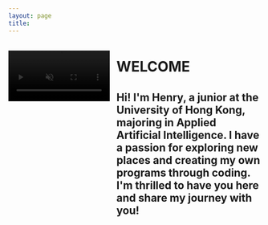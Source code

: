 ```yaml
---
layout: page
title: 
---
```


<br>

<style>
video {
    max-width: 40%;
    height: auto;
    filter: brightness(60%); /* Make the video darker */
}

.image-left, .image-right {
    margin: 1em 0;
}

@media (min-width: 20em) {
    .image-left, .image-right {
        display: flex;
        align-items: flex-start;
    }

    .image-left video {
        margin-right: 1em;
        float: left; /* fallback */
    }

    .image-right video {
        order: 1;
        margin-left: 1em;
        float: right; /* fallback */
    }
    
    /* clearfix for fallback */
    .image-left::after,
    .image-right::after {
        content: "";
        display: block;
        clear: both;
    }
}

@media (min-width: 30em) {
    .image-left video, .image-right video {
        flex-shrink: 0;
    }
}

.welcome-text {
    flex: 2;
    display: flex;
    flex-direction: column;
    justify-content: space-between; /* Distribute space evenly between children */
    height: 100%; /* Ensure it takes up the full height of the container */
}

.welcome-text h1 {
    margin: 0;
    padding: 15px 0; /* Add padding at the top */
    align-self: flex-start; /* Align to the top */
}

.welcome-text h2 {
    margin: 0;
    padding: 0 0 5px 0; /* Add padding at the bottom */
    align-self: flex-end; /* Align to the bottom */
}
</style>

<div class="image-left container" style="margin: auto;">
   <video id="videoElement" muted loop playsinline>
      <source src="/assets/vid/travel.mp4" type="video/mp4">
      Your browser does not support the video tag.
   </video>
   <div class="welcome-text">
      <h1 id="welcomeTitle">WELCOME</h1>
      <br>
      <h2 id="welcomeSubtitle">Hi! I'm Henry, a junior at the University of Hong Kong, majoring in Applied Artificial Intelligence. I have a passion for exploring new places and creating my own programs through coding. I'm thrilled to have you here and share my journey with you!</h2>
   </div>
</div>

<script>
    function getTextWidth(text, font) {
        const canvas = getTextWidth.canvas || (getTextWidth.canvas = document.createElement("canvas"));
        const context = canvas.getContext("2d");
        context.font = font;
        const metrics = context.measureText(text);
        return metrics.width;
    }

    function getCssStyle(element, prop) {
        return window.getComputedStyle(element, null).getPropertyValue(prop);
    }

    function getCanvasFont(el = document.body) {
        const fontWeight = getCssStyle(el, 'font-weight') || 'normal';
        const fontSize = getCssStyle(el, 'font-size') || '16px';
        const fontFamily = getCssStyle(el, 'font-family') || 'Times New Roman';
        return `${fontWeight} ${fontSize} ${fontFamily}`;
    }

    function adjustFontSizeAndLineHeight() {
        const videoElement = document.getElementById('videoElement');
        const titleElement = document.getElementById('welcomeTitle');
        const subtitleElement = document.getElementById('welcomeSubtitle');

        const videoHeight = videoElement.clientHeight;
        const availableWidth = document.querySelector('.welcome-text').clientWidth;

        // Adjust the font size of the title to fit the width
        let fontSize = 1; // Start with a smaller font size
        titleElement.style.fontSize = `${fontSize}em`;
        let textWidth = getTextWidth(titleElement.textContent, getCanvasFont(titleElement));
        while (textWidth < availableWidth && fontSize < 5) { // Constrain max font size to 5em
            fontSize += 0.1;
            titleElement.style.fontSize = `${fontSize}em`;
            textWidth = getTextWidth(titleElement.textContent, getCanvasFont(titleElement));
        }

        // Adjust the font size of the subtitle to match the height of the video
        let subtitleFontSize = 0.6;
        let lineHeight = 0.8;
        subtitleElement.style.fontSize = `${subtitleFontSize}em`;
        subtitleElement.style.lineHeight = lineHeight;
        let subtitleHeight = subtitleElement.clientHeight;
        while (subtitleHeight < videoHeight - 20 && subtitleFontSize < 3) { // Constrain max font size to 3em
            subtitleFontSize += 0.1;
            lineHeight += 0.1;
            subtitleElement.style.fontSize = `${subtitleFontSize}em`;
            subtitleElement.style.lineHeight = lineHeight;
            subtitleHeight = subtitleElement.clientHeight;
        }

        // Reduce font size and line height if subtitle exceeds video height
        while (subtitleHeight > videoHeight - 20 && subtitleFontSize > 0.5) { // Ensure font size does not go below 0.5em
            subtitleFontSize -= 0.1;
            lineHeight -= 0.1;
            subtitleElement.style.fontSize = `${subtitleFontSize}em`;
            subtitleElement.style.lineHeight = lineHeight;
            subtitleHeight = subtitleElement.clientHeight;
        }
    }

    window.onload = adjustFontSizeAndLineHeight;
    window.onresize = adjustFontSizeAndLineHeight;

    // Bounce back style for the video loop
    const videoElement = document.getElementById('videoElement');
    let playingForward = true;

    videoElement.addEventListener('ended', () => {
        if (playingForward) {
            videoElement.playbackRate = -1;
            videoElement.currentTime = videoElement.duration;
            playingForward = false;
        } else {
            videoElement.playbackRate = 1;
            playingForward = true;
        }
        videoElement.play();
    });

    // Mute/unmute button
    videoElement.addEventListener('click', () => {
        videoElement.muted = !videoElement.muted;
    });
</script>